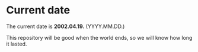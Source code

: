 # Current date

The current date is **2002.04.19.** (YYYY.MM.DD.)

This repository will be good when the world ends, so we will know how long it lasted.